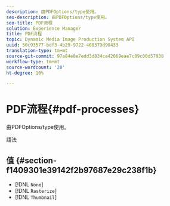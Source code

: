```yaml
---
description: 由PDFOptions/type使用。
seo-description: 由PDFOptions/type使用。
seo-title: PDF流程
solution: Experience Manager
title: PDF流程
topic: Dynamic Media Image Production System API
uuid: 50c93577-bdf3-4b29-9722-408379d90433
translation-type: tm+mt
source-git-commit: 97a84e8e7edd3d834ca42069eae7c09c00d57938
workflow-type: tm+mt
source-wordcount: '20'
ht-degree: 10%

---
```



# PDF流程{#pdf-processes}

由PDFOptions/type使用。

語法

## 值 {#section-f1409301e39142f2b97687e29c238f1b}

* [!DNL `None`]
* [!DNL `Rasterize`]
* [!DNL `Thumbnail`]

